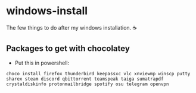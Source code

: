 # windows-install
The few things to do after my windows installation. :coffee:

## Packages to get with chocolatey 

- Put this in powershell:

`choco install firefox thunderbird keepassxc vlc xnviewmp winscp putty sharex steam discord qbittorrent teamspeak taiga sumatrapdf crystaldiskinfo protonmailbridge spotify osu telegram openvpn`
